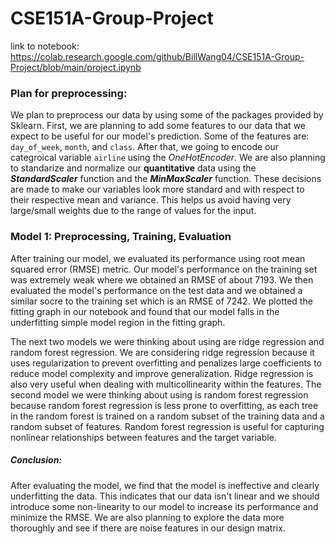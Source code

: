# CSE151A-Group-Project

link to notebook: https://colab.research.google.com/github/BillWang04/CSE151A-Group-Project/blob/main/project.ipynb

### Plan for preprocessing:

We plan to preprocess our data by using some of the packages provided by Sklearn. First, we are planning to add some features to our data that we expect to be useful for our model's prediction. Some of the features are: `day_of_week`, `month`, and `class`. After that, we going to encode our categroical variable `airline` using the *OneHotEncoder*. We are also planning to standarize and normalize our **quantitative** data using the ***StandardScaler*** function and the ***MinMaxScaler*** function. These decisions are made to make our variables look more standard and with respect to their respective mean and variance. This helps us avoid having very large/small weights due to the range of values for the input.


### Model 1: Preprocessing, Training, Evaluation

After training our model, we evaluated its performance using root mean squared error (RMSE) metric. Our model's performance on the training set was extremely weak where we obtained an RMSE of about 7193. We then evaluated the model's performance on the test data and we obtained a similar socre to the training set which is an RMSE of 7242. We plotted the fitting graph in our notebook and found that our model falls in the underfitting simple model region in the fitting graph.

The next two models we were thinking about using are ridge regression and random forest regression. We are considering ridge regression because it uses regularization to prevent overfitting and penalizes large coefficients to reduce model complexity and improve generalization. Ridge regression is also very useful when dealing with multicollinearity within the features. The second model we were thinking about using is random forest regression because random forest regression is less prone to overfitting, as each tree in the random forest is trained on a random subset of the training data and a random subset of features. Random forest regression is useful for capturing nonlinear relationships between features and the target variable.

##### Conclusion:

After evaluating the model, we find that the model is ineffective and clearly underfitting the data. This indicates that our data isn't linear and we should introduce some non-linearity to our model to increase its performance and minimize the RMSE. We are also planning to explore the data more thoroughly and see if there are noise features in our design matrix.
